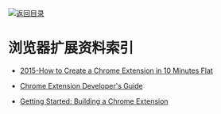 [![返回目录](https://parg.co/UGo)](https://parg.co/b4z) 



		
		
		
		
	
	
# 浏览器扩展资料索引




- [2015-How to Create a Chrome Extension in 10 Minutes Flat](https://www.sitepoint.com/create-chrome-extension-10-minutes-flat/)

- [Chrome Extension Developer's Guide](https://developer.chrome.com/extensions/devguide)

- [Getting Started: Building a Chrome Extension](https://developer.chrome.com/extensions/getstarted)
